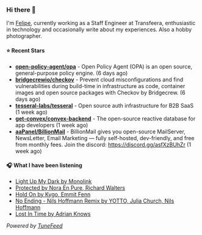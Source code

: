### Hi there 👋

I'm [Felipe](https://felipevm.com), currently working as a Staff Engineer at Transfeera, enthusiastic in technology and occasionally write about my experiences. Also a hobby photographer.

#### ⭐ Recent Stars
- **[open-policy-agent/opa](https://github.com/open-policy-agent/opa)** - Open Policy Agent (OPA) is an open source, general-purpose policy engine. (6 days ago)
- **[bridgecrewio/checkov](https://github.com/bridgecrewio/checkov)** - Prevent cloud misconfigurations and find vulnerabilities during build-time in infrastructure as code, container images and open source packages with Checkov by Bridgecrew. (6 days ago)
- **[tesseral-labs/tesseral](https://github.com/tesseral-labs/tesseral)** - Open source auth infrastructure for B2B SaaS (1 week ago)
- **[get-convex/convex-backend](https://github.com/get-convex/convex-backend)** - The open-source reactive database for app developers (1 week ago)
- **[aaPanel/BillionMail](https://github.com/aaPanel/BillionMail)** - BillionMail gives you open-source MailServer, NewsLetter,  Email Marketing — fully self-hosted, dev-friendly, and free from monthly fees. Join the discord: https://discord.gg/asfXzBUhZr (1 week ago)

#### 🎧 What I have been listening
- [Light Up My Dark by Monolink](https://open.spotify.com/track/2YJUD7E1muMf10UkCjN3lc)
- [Protected by Nora En Pure, Richard Walters](https://open.spotify.com/track/1cRRIRrUiPnLOvsnWNhoH9)
- [Hold On by Kygo, Emmit Fenn](https://open.spotify.com/track/61UHYLpt5koa0wHhw3n6Uz)
- [No Ending - Nils Hoffmann Remix by YOTTO, Julia Church, Nils Hoffmann](https://open.spotify.com/track/0on4Nj6eERwrMj7wivFewL)
- [Lost In Time by Adrian Knows](https://open.spotify.com/track/0aHUTp6y31Fr6F7p99edHp)

_Powered by [TuneFeed](https://tunefeed.app?ref=github.com)_
